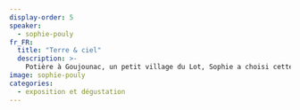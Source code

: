 ```yaml
---
display-order: 5
speaker:
  - sophie-pouly
fr_FR:
  title: "Terre & ciel"
  description: >-
    Potière à Goujounac, un petit village du Lot, Sophie a choisi cette région pour ses belles argiles colorées qu’elle glane, récolte et prépare manuellement. Elle travaille au calme de sa grangette où elle façonne bols et théières à la recherche de formes simples et harmonieuses. Cuites dans un four à bois, ses poteries sont achevées par le feu qui y imprime ses paysages inédits. Chaque fournée est un cadeau, une surprise de l'eau, de l’air, du feu et de la terre. Depuis peu, c’est avec Christophe qu’elle partage ce chemin, et c’est autour d’un bol de thé qu’ils nous invitent.
image: sophie-pouly
categories:
  - exposition et dégustation
---
```


